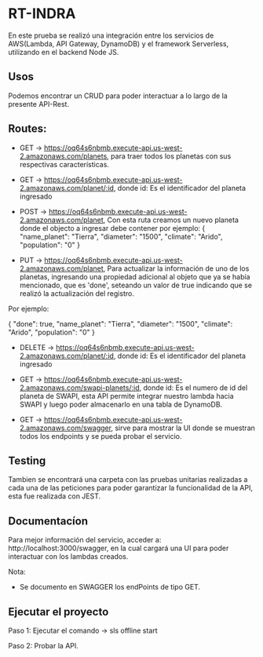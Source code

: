 # RT-INDRA
En este prueba se realizó una integración entre los servicios de AWS(Lambda, API Gateway, DynamoDB) y el framework Serverless, utilizando en el backend Node JS.

## Usos
Podemos encontrar un CRUD para poder interactuar a lo largo de la presente API-Rest.

## Routes:
- GET → https://oq64s6nbmb.execute-api.us-west-2.amazonaws.com/planets, para traer todos los planetas con sus respectivas características.

- GET → https://oq64s6nbmb.execute-api.us-west-2.amazonaws.com/planet/:id, donde id: Es el identificador del planeta ingresado

- POST → https://oq64s6nbmb.execute-api.us-west-2.amazonaws.com/planet, Con esta ruta creamos un nuevo planeta donde el objecto a ingresar debe contener por ejemplo:
{   
    "name_planet": "Tierra",
    "diameter": "1500",
    "climate": "Arido",
    "population": "0"
}

- PUT → https://oq64s6nbmb.execute-api.us-west-2.amazonaws.com/planet, Para actualizar la información de uno de los planetas, ingresando una propiedad adicional al objeto que ya se había mencionado, que es 'done', seteando un valor de true indicando que se realizó la actualización del registro. 

Por ejemplo:

{   "done": true,
    "name_planet": "Tierra",
    "diameter": "1500",
    "climate": "Arido",
    "population": "0" 
}

- DELETE →  https://oq64s6nbmb.execute-api.us-west-2.amazonaws.com/planet/:id, donde id: Es el identificador del planeta ingresado

- GET → https://oq64s6nbmb.execute-api.us-west-2.amazonaws.com/swapi-planets/:id, donde id: Es el numero de id del planeta de SWAPI, esta API permite integrar nuestro lambda hacia SWAPI y luego poder almacenarlo en una tabla de DynamoDB.

- GET → https://oq64s6nbmb.execute-api.us-west-2.amazonaws.com/swagger, sirve para mostrar la UI donde se muestran todos los endpoints y se pueda probar el servicio.

## Testing
Tambien se encontrará una carpeta con las pruebas unitarias realizadas a cada una de las peticiones para poder garantizar la funcionalidad de la API, esta fue realizada con JEST.

## Documentacíon
Para mejor información del servicio, acceder a: http://localhost:3000/swagger, en la cual cargará una UI para poder interactuar con los lambdas creados.

Nota:
- Se documento en SWAGGER los endPoints de tipo GET.

## Ejecutar el proyecto
Paso 1:
Ejecutar el comando -> sls offline start

Paso 2:
Probar la API.